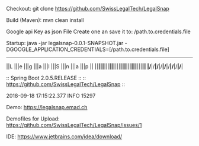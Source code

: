 Checkout:
git clone https://github.com/SwissLegalTech/LegalSnap

Build (Maven):
mvn clean install

Google api Key as json File
Create one an save it to: /path.to.credentials.file

Startup:
java -jar legalsnap-0.0.1-SNAPSHOT.jar -DGOOGLE_APPLICATION_CREDENTIALS=[/path.to.credentials.file]

 ____ ____ ____ ____ ____ ____ ____ ____ ____
||L |||e |||g |||a |||l |||S |||n |||a |||p ||
||__|||__|||__|||__|||__|||__|||__|||__|||__||
|/__\|/__\|/__\|/__\|/__\|/__\|/__\|/__\|/__\|

:: Spring Boot 2.0.5.RELEASE ::
:: https://github.com/SwissLegalTech/LegalSnap ::

2018-09-18 17:15:22.377  INFO 15297

Demo:
https://legalsnap.emad.ch

Demofiles for Upload:
https://github.com/SwissLegalTech/LegalSnap/issues/1

IDE:
https://www.jetbrains.com/idea/download/
